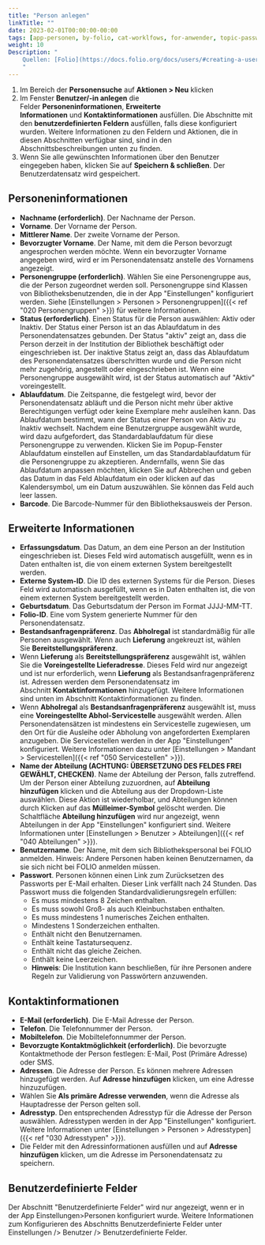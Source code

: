 ```yaml
---
title: "Person anlegen"
linkTitle: ""
date: 2023-02-01T00:00:00-00:00
tags: [app-personen, by-folio, cat-worklfows, for-anwender, topic-passwort]
weight: 10
Description: "
    Quellen: [Folio](https://docs.folio.org/docs/users/#creating-a-user-record-manually) & [GBV](https://info.gbv.de/display/FOLIOGBVEXTERN/Folio:+Person+anlegen)
    "
---
```


1.  Im Bereich der **Personensuche** auf **Aktionen > Neu** klicken
2.  Im Fenster **Benutzer/-in anlegen** die Felder **Personeninformationen**, **Erweiterte Informationen** und **Kontaktinformationen** ausfüllen. Die Abschnitte mit den **benutzerdefinierten Feldern** ausfüllen, falls diese konfiguriert wurden. Weitere Informationen zu den Feldern und Aktionen, die in diesen Abschnitten verfügbar sind, sind in den Abschnittsbeschreibungen unten zu finden.
3.  Wenn Sie alle gewünschten Informationen über den Benutzer eingegeben haben, klicken Sie auf **Speichern & schließen**. Der Benutzerdatensatz wird gespeichert.

## Personeninformationen

* **Nachname (erforderlich)**. Der Nachname der Person.
* **Vorname**. Der Vorname der Person.
* **Mittlerer Name**. Der zweite Vorname der Person.
* **Bevorzugter Vorname**. Der Name, mit dem die Person bevorzugt angesprochen werden möchte. Wenn ein bevorzugter Vorname angegeben wird, wird er im Personendatensatz anstelle des Vornamens angezeigt.
* **Personengruppe (erforderlich)**. Wählen Sie eine Personengruppe aus, die der Person zugeordnet werden soll. Personengruppe sind Klassen von Bibliotheksbenutzenden, die in der App "Einstellungen" konfiguriert werden. Siehe [Einstellungen > Personen > Personengruppen]({{< ref "020 Personengruppen" >}}) für weitere Informationen.
* **Status (erforderlich)**. Einen Status für die Person auswählen: Aktiv oder Inaktiv. Der Status einer Person ist an das Ablaufdatum in des Personendatensatzes gebunden. Der Status "aktiv" zeigt an, dass die Person derzeit in der Institution der Bibliothek beschäftigt oder eingeschrieben ist. Der inaktive Status zeigt an, dass das Ablaufdatum des Personendatensatzes überschritten wurde und die Person nicht mehr zugehörig, angestellt oder eingeschrieben ist. Wenn eine Personengruppe ausgewählt wird, ist der Status automatisch auf "Aktiv" voreingestellt.
* **Ablaufdatum**. Die Zeitspanne, die festgelegt wird, bevor der Personendatensatz abläuft und die Person nicht mehr über aktive Berechtigungen verfügt oder keine Exemplare mehr ausleihen kann. Das Ablaufdatum bestimmt, wann der Status einer Person von Aktiv zu Inaktiv wechselt. Nachdem eine Benutzergruppe ausgewählt wurde, wird dazu aufgefordert, das Standardablaufdatum für diese Personengruppe zu verwenden. Klicken Sie im Popup-Fenster Ablaufdatum einstellen auf Einstellen, um das Standardablaufdatum für die Personengruppe zu akzeptieren. Andernfalls, wenn Sie das Ablaufdatum anpassen möchten, klicken Sie auf Abbrechen und geben das Datum in das Feld Ablaufdatum ein oder klicken auf das Kalendersymbol, um ein Datum auszuwählen. Sie können das Feld auch leer lassen.
* **Barcode**. Die Barcode-Nummer für den Bibliotheksausweis der Person.

## Erweiterte Informationen

* **Erfassungsdatum**. Das Datum, an dem eine Person an der Institution eingeschrieben ist. Dieses Feld wird automatisch ausgefüllt, wenn es in Daten enthalten ist, die von einem externen System bereitgestellt werden.
* **Externe System-ID**. Die ID des externen Systems für die Person. Dieses Feld wird automatisch ausgefüllt, wenn es in Daten enthalten ist, die von einem externen System bereitgestellt werden.
* **Geburtsdatum**. Das Geburtsdatum der Person im Format JJJJ-MM-TT.
* **Folio-ID**. Eine vom System generierte Nummer für den Personendatensatz.
* **Bestandsanfragenpräferenz**. Das **Abholregal** ist standardmäßig für alle Personen ausgewählt. Wenn auch **Lieferung** angekreuzt ist, wählen Sie **Bereitstellungspräferenz**.
* Wenn **Lieferung** als **Bereitstellungspräferenz** ausgewählt ist, wählen Sie die **Voreingestellte Lieferadresse**. Dieses Feld wird nur angezeigt und ist nur erforderlich, wenn **Lieferung** als Bestandsanfragenpräferenz ist. Adressen werden dem Personendatensatz im Abschnitt **Kontaktinformationen** hinzugefügt. Weitere Informationen sind unten im Abschnitt Kontaktinformationen zu finden.
* Wenn **Abholregal** als **Bestandsanfragenpräferenz** ausgewählt ist, muss eine **Voreingestellte Abhol-Servicestelle** ausgewählt werden. Allen Personendatensätzen ist mindestens ein Servicestelle zugewiesen, um den Ort für die Ausleihe oder Abholung von angeforderten Exemplaren anzugeben. Die Servicestellen werden in der App "Einstellungen" konfiguriert. Weitere Informationen dazu unter [Einstellungen > Mandant > Servicestellen]({{< ref "050 Servicestellen" >}}).
* **Name der Abteilung (ACHTUNG: ÜBERSETZUNG DES FELDES FREI GEWÄHLT, CHECKEN)**. Name der Abteilung der Person, falls zutreffend. Um der Person einer Abteilung zuzuordnen, auf **Abteilung hinzufügen** klicken und die Abteilung aus der Dropdown-Liste auswählen. Diese Aktion ist wiederholbar, und Abteilungen können durch Klicken auf das **Mülleimer-Symbol** gelöscht werden. Die Schaltfläche **Abteilung hinzufügen** wird nur angezeigt, wenn Abteilungen in der App "Einstellungen" konfiguriert sind. Weitere Informationen unter [Einstellungen > Benutzer > Abteilungen]({{< ref "040 Abteilungen" >}}).
* **Benutzername**. Der Name, mit dem sich Bibliothekspersonal bei FOLIO anmelden. Hinweis: Andere Personen haben keinen Benutzernamen, da sie sich nicht bei FOLIO anmelden müssen.
* **Passwort**. Personen können einen Link zum Zurücksetzen des Passworts per E-Mail erhalten. Dieser Link verfällt nach 24 Stunden. Das Passwort muss die folgenden Standardvalidierungsregeln erfüllen:
    * Es muss mindestens 8 Zeichen enthalten.
    * Es muss sowohl Groß- als auch Kleinbuchstaben enthalten.
    * Es muss mindestens 1 numerisches Zeichen enthalten.
    * Mindestens 1 Sonderzeichen enthalten.
    * Enthält nicht den Benutzernamen.
    * Enthält keine Tastatursequenz.
    * Enthält nicht das gleiche Zeichen.
    * Enthält keine Leerzeichen.
    * **Hinweis**: Die Institution kann beschließen, für ihre Personen andere Regeln zur Validierung von Passwörtern anzuwenden.

## Kontaktinformationen

* **E-Mail (erforderlich)**. Die E-Mail Adresse der Person.
* **Telefon**. Die Telefonnummer der Person.
* **Mobiltelefon**. Die Mobiltelefonnummer der Person.
* **Bevorzugte Kontaktmöglichkeit (erforderlich)**. Die bevorzugte Kontaktmethode der Person festlegen: E-Mail, Post (Primäre Adresse) oder SMS.
* **Adressen**. Die Adresse der Person. Es können mehrere Adressen hinzugefügt werden. Auf **Adresse hinzufügen** klicken, um eine Adresse hinzuzufügen.
* Wählen Sie **Als primäre Adresse verwenden**, wenn die Adresse als Hauptadresse der Person gelten soll.
* **Adresstyp**. Den entsprechenden Adresstyp für die Adresse der Person auswählen. Adresstypen werden in der App "Einstellungen" konfiguriert. Weitere Informationen unter [Einstellungen > Personen > Adresstypen]({{< ref "030 Adresstypen" >}}).
* Die Felder mit den Adressinformationen ausfüllen und auf **Adresse hinzufügen** klicken, um die Adresse im Personendatensatz zu speichern.

## Benutzerdefinierte Felder

Der Abschnitt "Benutzerdefinierte Felder" wird nur angezeigt, wenn er in der App Einstellungen>Personen konfiguriert wurde. Weitere Informationen zum Konfigurieren des Abschnitts Benutzerdefinierte Felder unter Einstellungen /> Benutzer /> Benutzerdefinierte Felder.
